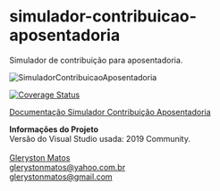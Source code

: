 # simulador-contribuicao-aposentadoria
Simulador de contribuição para aposentadoria.

![SimuladorContribuicaoAposentadoria](https://github.com/GlerystonMatos/SimuladorContribuicaoAposentadoria/workflows/SimuladorContribuicaoAposentadoria/badge.svg)

<a href='https://coveralls.io/github/GlerystonMatos/SimuladorContribuicaoAposentadoria?branch=master'><img src='https://coveralls.io/repos/github/GlerystonMatos/SimuladorContribuicaoAposentadoria/badge.svg?branch=master' alt='Coverage Status' /></a>

<a href='https://simulador-contribuicao-api.herokuapp.com/swagger/index.html'>Documentação Simulador Contribuição Aposentadoria</a>

<b>Informações do Projeto</b>
<br/>
Versão do Visual Studio usada: 2019 Community.<br/>
<br/>
<a href="https://www.linkedin.com/in/glerystonmatos/" target="_blank">Gleryston Matos</a><br/>
glerystonmatos@yahoo.com.br<br/>
glerystonmatos@gmail.com<br/>